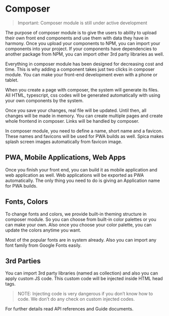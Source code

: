 # Composer

> Important: Composer module is still under active development

The purpose of composer module is to give the users to ability to upload their own front end components and use them with data they have in harmony. Once you upload your components to NPM, you can import your components into your project. If your components have dependencies to another package from NPM, you can import other 3rd party libraries as well.

Everything in composer module has been designed for decreasing cost and time. This is why adding a component takes just two clicks in composer module. You can make your front-end development even with a phone or tablet.

When you create a page with composer, the system will generate its files. All HTML, typescript, css codes will be generated automatically with using your own components by the system. 

Once you save your changes, real file will be updated. Until then, all changes will be made in memory. You can create multiple pages and create whole frontend in composer. Links will be handled by composer. 

In composer module, you need to define a name, short name and a favicon. These names and favicons will be used for PWA builds as well. Spica makes splash screen images automatically from favicon image.

## PWA, Mobile Applications, Web Apps

Once you finish your front end, you can build it as mobile application and web application as well. Web applications will be exported as PWA automatically. The only thing you need to do is giving an Application name for PWA builds.

## Fonts, Colors

To change fonts and colors, we provide built-in theming structure in composer module. So you can choose from built-in color palettes or you can make your own. Also once you choose your color palette, you can update the colors anytime you want. 

Most of the popular fonts are in system already. Also you can import any font family from Google Fonts easily. 

## 3rd Parties

You can import 3rd party libraries (named as collection) and also you can apply custom JS code. This custom code will be injected inside HTML head tags. 

> NOTE: Injecting code is very dangerous if you don’t know how to code. We don’t do any check on custom injected codes.

For further details read API references and Guide documents.
